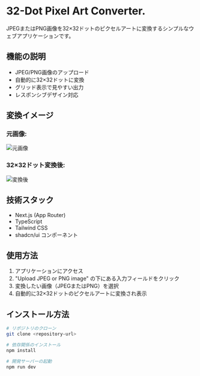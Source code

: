 # 32-Dot Pixel Art Converter.

JPEGまたはPNG画像を32×32ドットのピクセルアートに変換するシンプルなウェブアプリケーションです。

## 機能の説明

- JPEG/PNG画像のアップロード
- 自動的に32×32ドットに変換
- グリッド表示で見やすい出力
- レスポンシブデザイン対応

## 変換イメージ

### 元画像:
![元画像](https://hebbkx1anhila5yf.public.blob.vercel-storage.com/%E3%82%B9%E3%82%AF%E3%83%AA%E3%83%BC%E3%83%B3%E3%82%B7%E3%83%A7%E3%83%83%E3%83%88%202025-01-05%2019.03.28-5UmipnJvfP2qnbVYOHMheeQOuGCyG7.png)

### 32×32ドット変換後:
![変換後](https://hebbkx1anhila5yf.public.blob.vercel-storage.com/%E3%82%B9%E3%82%AF%E3%83%AA%E3%83%BC%E3%83%B3%E3%82%B7%E3%83%A7%E3%83%83%E3%83%88%202025-01-06%2010.31.53-IEOOxfK5MTteqv2TgoWCbaCyQDSlUY.png)

## 技術スタック

- Next.js (App Router)
- TypeScript
- Tailwind CSS
- shadcn/ui コンポーネント

## 使用方法

1. アプリケーションにアクセス
2. "Upload JPEG or PNG image" の下にある入力フィールドをクリック
3. 変換したい画像（JPEGまたはPNG）を選択
4. 自動的に32×32ドットのピクセルアートに変換され表示

## インストール方法

```bash
# リポジトリのクローン
git clone <repository-url>

# 依存関係のインストール
npm install

# 開発サーバーの起動
npm run dev
